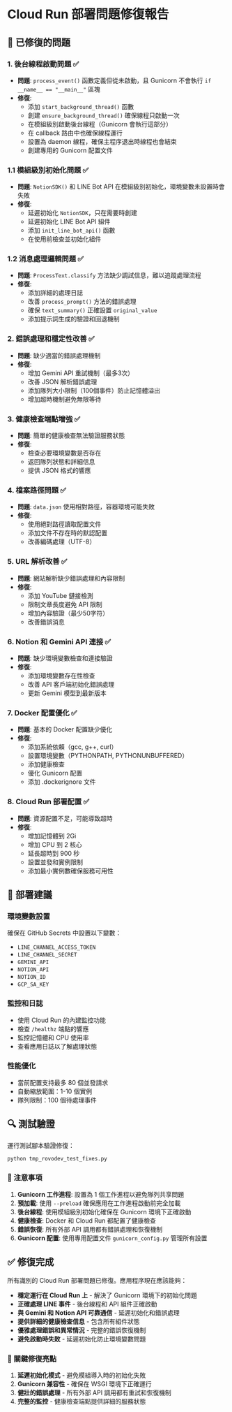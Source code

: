 # Cloud Run 部署問題修復報告

## 🔧 已修復的問題

### 1. **後台線程啟動問題** ✅
- **問題**: `process_event()` 函數定義但從未啟動，且 Gunicorn 不會執行 `if __name__ == "__main__"` 區塊
- **修復**: 
  - 添加 `start_background_thread()` 函數
  - 創建 `ensure_background_thread()` 確保線程只啟動一次
  - 在模組級別啟動後台線程（Gunicorn 會執行這部分）
  - 在 callback 路由中也確保線程運行
  - 設置為 daemon 線程，確保主程序退出時線程也會結束
  - 創建專用的 Gunicorn 配置文件

### 1.1 **模組級別初始化問題** ✅
- **問題**: `NotionSDK()` 和 LINE Bot API 在模組級別初始化，環境變數未設置時會失敗
- **修復**:
  - 延遲初始化 `NotionSDK`，只在需要時創建
  - 延遲初始化 LINE Bot API 組件
  - 添加 `init_line_bot_api()` 函數
  - 在使用前檢查並初始化組件

### 1.2 **消息處理邏輯問題** ✅
- **問題**: `ProcessText.classify` 方法缺少調試信息，難以追蹤處理流程
- **修復**:
  - 添加詳細的處理日誌
  - 改善 `process_prompt()` 方法的錯誤處理
  - 確保 `text_summary()` 正確設置 `original_value`
  - 添加提示詞生成的驗證和回退機制

### 2. **錯誤處理和穩定性改善** ✅
- **問題**: 缺少適當的錯誤處理機制
- **修復**:
  - 增加 Gemini API 重試機制（最多3次）
  - 改善 JSON 解析錯誤處理
  - 添加隊列大小限制（100個事件）防止記憶體溢出
  - 增加超時機制避免無限等待

### 3. **健康檢查端點增強** ✅
- **問題**: 簡單的健康檢查無法驗證服務狀態
- **修復**:
  - 檢查必要環境變數是否存在
  - 返回隊列狀態和詳細信息
  - 提供 JSON 格式的響應

### 4. **檔案路徑問題** ✅
- **問題**: `data.json` 使用相對路徑，容器環境可能失敗
- **修復**:
  - 使用絕對路徑讀取配置文件
  - 添加文件不存在時的默認配置
  - 改善編碼處理（UTF-8）

### 5. **URL 解析改善** ✅
- **問題**: 網站解析缺少錯誤處理和內容限制
- **修復**:
  - 添加 YouTube 鏈接檢測
  - 限制文章長度避免 API 限制
  - 增加內容驗證（最少50字符）
  - 改善錯誤消息

### 6. **Notion 和 Gemini API 連接** ✅
- **問題**: 缺少環境變數檢查和連接驗證
- **修復**:
  - 添加環境變數存在性檢查
  - 改善 API 客戶端初始化錯誤處理
  - 更新 Gemini 模型到最新版本

### 7. **Docker 配置優化** ✅
- **問題**: 基本的 Docker 配置缺少優化
- **修復**:
  - 添加系統依賴（gcc, g++, curl）
  - 設置環境變數（PYTHONPATH, PYTHONUNBUFFERED）
  - 添加健康檢查
  - 優化 Gunicorn 配置
  - 添加 .dockerignore 文件

### 8. **Cloud Run 部署配置** ✅
- **問題**: 資源配置不足，可能導致超時
- **修復**:
  - 增加記憶體到 2Gi
  - 增加 CPU 到 2 核心
  - 延長超時到 900 秒
  - 設置並發和實例限制
  - 添加最小實例數確保服務可用性

## 🚀 部署建議

### 環境變數設置
確保在 GitHub Secrets 中設置以下變數：
- `LINE_CHANNEL_ACCESS_TOKEN`
- `LINE_CHANNEL_SECRET`
- `GEMINI_API`
- `NOTION_API`
- `NOTION_ID`
- `GCP_SA_KEY`

### 監控和日誌
- 使用 Cloud Run 的內建監控功能
- 檢查 `/healthz` 端點的響應
- 監控記憶體和 CPU 使用率
- 查看應用日誌以了解處理狀態

### 性能優化
- 當前配置支持最多 80 個並發請求
- 自動縮放範圍：1-10 個實例
- 隊列限制：100 個待處理事件

## 🔍 測試驗證

運行測試腳本驗證修復：
```bash
python tmp_rovodev_test_fixes.py
```

### 📝 注意事項

1. **Gunicorn 工作進程**: 設置為 1 個工作進程以避免隊列共享問題
2. **預加載**: 使用 `--preload` 確保應用在工作進程啟動前完全加載
3. **後台線程**: 使用模組級別初始化確保在 Gunicorn 環境下正確啟動
4. **健康檢查**: Docker 和 Cloud Run 都配置了健康檢查
5. **錯誤恢復**: 所有外部 API 調用都有錯誤處理和恢復機制
6. **Gunicorn 配置**: 使用專用配置文件 `gunicorn_config.py` 管理所有設置

## ✅ 修復完成

所有識別的 Cloud Run 部署問題已修復。應用程序現在應該能夠：
- **穩定運行在 Cloud Run 上** - 解決了 Gunicorn 環境下的初始化問題
- **正確處理 LINE 事件** - 後台線程和 API 組件正確啟動
- **與 Gemini 和 Notion API 可靠通信** - 延遲初始化和錯誤處理
- **提供詳細的健康檢查信息** - 包含所有組件狀態
- **優雅處理錯誤和異常情況** - 完整的錯誤恢復機制
- **避免啟動時失敗** - 延遲初始化防止環境變數問題

### 🔑 關鍵修復亮點
1. **延遲初始化模式** - 避免模組導入時的初始化失敗
2. **Gunicorn 兼容性** - 確保在 WSGI 環境下正確運行
3. **健壯的錯誤處理** - 所有外部 API 調用都有重試和恢復機制
4. **完整的監控** - 健康檢查端點提供詳細的服務狀態